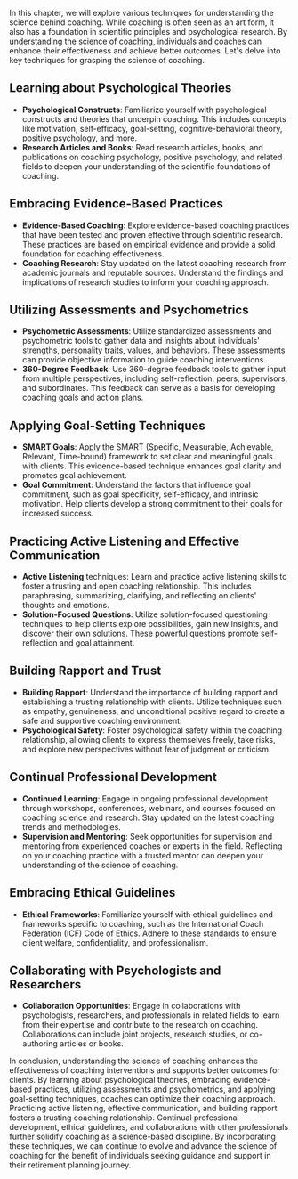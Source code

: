 
In this chapter, we will explore various techniques for understanding the science behind coaching. While coaching is often seen as an art form, it also has a foundation in scientific principles and psychological research. By understanding the science of coaching, individuals and coaches can enhance their effectiveness and achieve better outcomes. Let's delve into key techniques for grasping the science of coaching.

Learning about Psychological Theories
-------------------------------------

* **Psychological Constructs**: Familiarize yourself with psychological constructs and theories that underpin coaching. This includes concepts like motivation, self-efficacy, goal-setting, cognitive-behavioral theory, positive psychology, and more.
* **Research Articles and Books**: Read research articles, books, and publications on coaching psychology, positive psychology, and related fields to deepen your understanding of the scientific foundations of coaching.

Embracing Evidence-Based Practices
----------------------------------

* **Evidence-Based Coaching**: Explore evidence-based coaching practices that have been tested and proven effective through scientific research. These practices are based on empirical evidence and provide a solid foundation for coaching effectiveness.
* **Coaching Research**: Stay updated on the latest coaching research from academic journals and reputable sources. Understand the findings and implications of research studies to inform your coaching approach.

Utilizing Assessments and Psychometrics
---------------------------------------

* **Psychometric Assessments**: Utilize standardized assessments and psychometric tools to gather data and insights about individuals' strengths, personality traits, values, and behaviors. These assessments can provide objective information to guide coaching interventions.
* **360-Degree Feedback**: Use 360-degree feedback tools to gather input from multiple perspectives, including self-reflection, peers, supervisors, and subordinates. This feedback can serve as a basis for developing coaching goals and action plans.

Applying Goal-Setting Techniques
--------------------------------

* **SMART Goals**: Apply the SMART (Specific, Measurable, Achievable, Relevant, Time-bound) framework to set clear and meaningful goals with clients. This evidence-based technique enhances goal clarity and promotes goal achievement.
* **Goal Commitment**: Understand the factors that influence goal commitment, such as goal specificity, self-efficacy, and intrinsic motivation. Help clients develop a strong commitment to their goals for increased success.

Practicing Active Listening and Effective Communication
-------------------------------------------------------

* **Active Listening** techniques: Learn and practice active listening skills to foster a trusting and open coaching relationship. This includes paraphrasing, summarizing, clarifying, and reflecting on clients' thoughts and emotions.
* **Solution-Focused Questions**: Utilize solution-focused questioning techniques to help clients explore possibilities, gain new insights, and discover their own solutions. These powerful questions promote self-reflection and goal attainment.

Building Rapport and Trust
--------------------------

* **Building Rapport**: Understand the importance of building rapport and establishing a trusting relationship with clients. Utilize techniques such as empathy, genuineness, and unconditional positive regard to create a safe and supportive coaching environment.
* **Psychological Safety**: Foster psychological safety within the coaching relationship, allowing clients to express themselves freely, take risks, and explore new perspectives without fear of judgment or criticism.

Continual Professional Development
----------------------------------

* **Continued Learning**: Engage in ongoing professional development through workshops, conferences, webinars, and courses focused on coaching science and research. Stay updated on the latest coaching trends and methodologies.
* **Supervision and Mentoring**: Seek opportunities for supervision and mentoring from experienced coaches or experts in the field. Reflecting on your coaching practice with a trusted mentor can deepen your understanding of the science of coaching.

Embracing Ethical Guidelines
----------------------------

* **Ethical Frameworks**: Familiarize yourself with ethical guidelines and frameworks specific to coaching, such as the International Coach Federation (ICF) Code of Ethics. Adhere to these standards to ensure client welfare, confidentiality, and professionalism.

Collaborating with Psychologists and Researchers
------------------------------------------------

* **Collaboration Opportunities**: Engage in collaborations with psychologists, researchers, and professionals in related fields to learn from their expertise and contribute to the research on coaching. Collaborations can include joint projects, research studies, or co-authoring articles or books.

In conclusion, understanding the science of coaching enhances the effectiveness of coaching interventions and supports better outcomes for clients. By learning about psychological theories, embracing evidence-based practices, utilizing assessments and psychometrics, and applying goal-setting techniques, coaches can optimize their coaching approach. Practicing active listening, effective communication, and building rapport fosters a trusting coaching relationship. Continual professional development, ethical guidelines, and collaborations with other professionals further solidify coaching as a science-based discipline. By incorporating these techniques, we can continue to evolve and advance the science of coaching for the benefit of individuals seeking guidance and support in their retirement planning journey.
